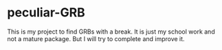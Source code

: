 # peculiar-GRB
This is my project to find GRBs with a break.
It is just my school work and not a mature package.
But I will try to complete and improve it.
